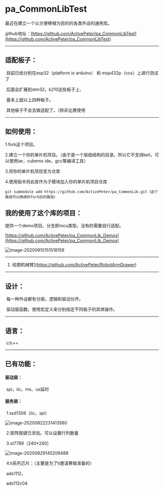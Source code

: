 # pa_CommonLibTest
最近在建立一个以方便移植为目的的各类外设的通用库。

github地址：[https://github.com/ActivePeter/pa_CommonLibTest](https://github.com/ActivePeter/pa_CommonLibTest)

------

## 适配板子：

​	目前已经分别在esp32（platform io arduino） 和 msp432p（ccs）上进行测试了

​	后面会扩展到stm32，k210这些板子上、

​	基本上就以上四种板子。

​	其他板子不会去做适配了。（除非比赛使用

------

## 如何使用：

1.fork这个项目。

2.建立一个你的单片机项目。（由于是一个层级结构的目录。所以它不支持keil，可以使用iar，cubemx ide，gcc等编译工具）

3.将你的单片机项目变为仓库

4.使用指令将此库作为子模块加入你的单片机项目仓库

```git
git submodule add https://github.com/ActivePeter/pa_CommonLib.git（这个路径可以换成你fork后的路径）
```

## 我的使用了这个库的项目：

提供一个demo项目。分支即mcu类型。没有的需要自行适配。

[https://github.com/ActivePeter/pa_CommonLib_Demos](https://github.com/ActivePeter/pa_CommonLib_Demos)

![image-20200910151518159](http://tuchuang.hanbaoaaa.xyz/image-20200910151518159.png)

------

1. 绘图机械臂](https://github.com/ActivePeter/RobotArmDrawer)

------

## 设计：

​	每一种外设都有分层。逻辑和驱动分开。

​	驱动层函数。使用宏定义来分别指定不同板子的具体操作。

------

## 语言：

​	c/c++

------

## 已有功能：

#### 	驱动层：

​		spi，iic，ms、us延时

#### 	服务层：

​		1.ssd1306（iic，spi）

![image-20200822231413580](http://tuchuang.hanbaoaaa.xyz/image-20200822231413580.png)

​		2.矩阵按键已添加。可以设置行列数量

​		3.st7789（240*240）

![image-20200829145209488](http://tuchuang.hanbaoaaa.xyz/image-20200829145209488.png)

​		4.ti系列芯片：（主要是为了ti邀请赛做准备的）

​			ads1112，

​			ads112c04